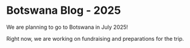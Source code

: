 # Botswana Blog - 2025

We are planning to go to Botswana in July 2025!

Right now, we are working on fundraising and preparations for the trip.